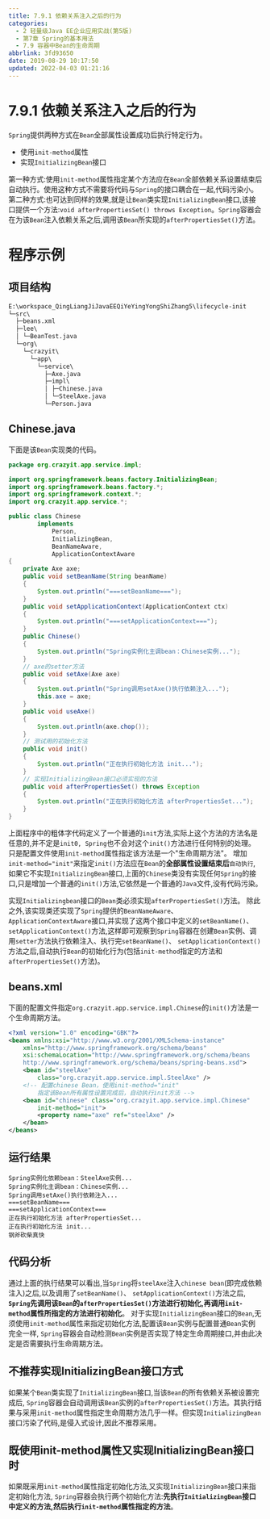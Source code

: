 ```yaml
---
title: 7.9.1 依赖关系注入之后的行为
categories: 
  - 2 轻量级Java EE企业应用实战(第5版)
  - 第7章 Spring的基本用法
  - 7.9 容器中Bean的生命周期
abbrlink: 3fd93650
date: 2019-08-29 10:17:50
updated: 2022-04-03 01:21:16
---
```

# 7.9.1 依赖关系注入之后的行为 #
`Spring`提供两种方式在`Bean`全部属性设置成功后执行特定行为。
- 使用`init-method`属性
- 实现`InitializingBean`接口

第一种方式:使用`init-method`属性指定某个方法应在`Bean`全部依赖关系设置结束后自动执行。使用这种方式不需要将代码与`Spring`的接口耦合在一起,代码污染小。
第二种方式:也可达到同样的效果,就是让`Bean`类实现`InitializingBean`接口,该接口提供一个方法:`void afterPropertiesSet() throws Exception`。`Spring`容器会在为该`Bean`注入依赖关系之后,调用该`Bean`所实现的`afterPropertiesSet()`方法。
# 程序示例 #
## 项目结构 ##
```cmd
E:\workspace_QingLiangJiJavaEEQiYeYingYongShiZhang5\lifecycle-init
└─src\
  ├─beans.xml
  ├─lee\
  │ └─BeanTest.java
  └─org\
    └─crazyit\
      └─app\
        └─service\
          ├─Axe.java
          ├─impl\
          │ ├─Chinese.java
          │ └─SteelAxe.java
          └─Person.java
```
## Chinese.java ##
下面是该`Bean`实现类的代码。
```java
package org.crazyit.app.service.impl;

import org.springframework.beans.factory.InitializingBean;
import org.springframework.beans.factory.*;
import org.springframework.context.*;
import org.crazyit.app.service.*;

public class Chinese
        implements
            Person,
            InitializingBean,
            BeanNameAware,
            ApplicationContextAware
{
    private Axe axe;
    public void setBeanName(String beanName)
    {
        System.out.println("===setBeanName===");
    }
    public void setApplicationContext(ApplicationContext ctx)
    {
        System.out.println("===setApplicationContext===");
    }
    public Chinese()
    {
        System.out.println("Spring实例化主调bean：Chinese实例...");
    }
    // axe的setter方法
    public void setAxe(Axe axe)
    {
        System.out.println("Spring调用setAxe()执行依赖注入...");
        this.axe = axe;
    }
    public void useAxe()
    {
        System.out.println(axe.chop());
    }
    // 测试用的初始化方法
    public void init()
    {
        System.out.println("正在执行初始化方法 init...");
    }
    // 实现InitializingBean接口必须实现的方法
    public void afterPropertiesSet() throws Exception
    {
        System.out.println("正在执行初始化方法 afterPropertiesSet...");
    }
}
```
上面程序中的粗体字代码定义了一个普通的`init`方法,实际上这个方法的方法名是任意的,并不定是`init0, Spring`也不会对这个`init()`方法进行任何特别的处理。只是配置文件使用`init-method`属性指定该方法是一个"生命周期方法"。
增加`init-method="init"`来指定`init()`方法应在`Bean`的**全部属性设置结束后**`自动执行`,如果它不实现`InitializingBean`接口,上面的`Chinese`类没有实现任何`Spring`的接口,只是增加一个普通的`init()`方法,它依然是一个普通的`Java`文件,没有代码污染。

实现`Initializingbean`接口的`Bean`类必须实现`afterPropertiesSet()`方法。
除此之外,该实现类还实现了`Spring`提供的`BeanNameAware`、 `ApplicationContextAware`接口,并实现了这两个接口中定义的`setBeanName()`、 `setApplicationContext()`方法,这样即可观察到`Spring`容器在创建`Bean`实例、调用`setter`方法执行依赖注入、执行完`setBeanName()`、 `setApplicationContext()`方法之后,自动执行`Bean`的初始化行为(包括`init-method`指定的方法和`afterPropertiesSet()`方法)。

## beans.xml ##
下面的配置文件指定`org.crazyit.app.service.impl.Chinese`的`init()`方法是一个生命周期方法。
```xml
<?xml version="1.0" encoding="GBK"?>
<beans xmlns:xsi="http://www.w3.org/2001/XMLSchema-instance"
    xmlns="http://www.springframework.org/schema/beans"
    xsi:schemaLocation="http://www.springframework.org/schema/beans
    http://www.springframework.org/schema/beans/spring-beans.xsd">
    <bean id="steelAxe"
        class="org.crazyit.app.service.impl.SteelAxe" />
    <!-- 配置chinese Bean，使用init-method="init" 
        指定该Bean所有属性设置完成后，自动执行init方法 -->
    <bean id="chinese" class="org.crazyit.app.service.impl.Chinese"
        init-method="init">
        <property name="axe" ref="steelAxe" />
    </bean>
</beans>
```
## 运行结果 ##
```
Spring实例化依赖bean：SteelAxe实例...
Spring实例化主调bean：Chinese实例...
Spring调用setAxe()执行依赖注入...
===setBeanName===
===setApplicationContext===
正在执行初始化方法 afterPropertiesSet...
正在执行初始化方法 init...
钢斧砍柴真快
```
## 代码分析 ##
通过上面的执行结果可以看出,当`Spring`将`steelAxe`注入`chinese bean`(即完成依赖注入)之后,以及调用了`setBeanName()`、 `setApplicationContext()`方法之后, **`Spring`先调用该`Bean`的`afterPropertiesSet()`方法进行初始化,再调用`init-method`属性所指定的方法进行初始化**。
对于实现`InitializingBean`接口的`Bean`,无须使用`init-method`属性来指定初始化方法,配置该`Bean`实例与配置普通`Bean`实例完全一样, `Spring`容器会自动检测`Bean`实例是否实现了特定生命周期接口,并由此决定是否需要执行生命周期方法。
## 不推荐实现InitializingBean接口方式 ##
如果某个`Bean`类实现了`InitializingBean`接口,当该`Bean`的所有依赖关系被设置完成后, `Spring`容器会自动调用该`Bean`实例的`afterPropertiesSet()`方法。其执行结果与采用`init-method`属性指定生命周期方法几乎一样。但实现`InitializingBean`接口污染了代码,是侵入式设计,因此不推荐采用。
## 既使用init-method属性又实现InitializingBean接口时 ##
如果既采用`init-method`属性指定初始化方法,又实现`InitializingBean`接口来指定初始化方法, `Spring`容器会执行两个初始化方法:**先执行`InitializingBean`接口中定义的方法,然后执行`init-method`属性指定的方法**。



